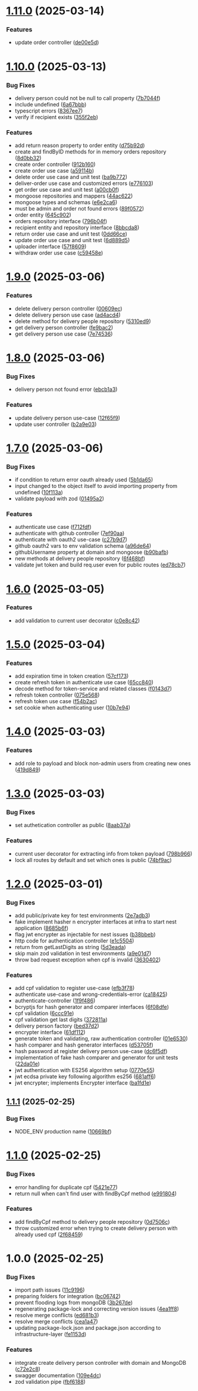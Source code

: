 # [1.11.0](https://github.com/arakakimath/order-logistics-api/compare/v1.10.0...v1.11.0) (2025-03-14)


### Features

* update order controller ([de00e5d](https://github.com/arakakimath/order-logistics-api/commit/de00e5da5e26ed364b64ae894920982bbcbfe02c))

# [1.10.0](https://github.com/arakakimath/order-logistics-api/compare/v1.9.0...v1.10.0) (2025-03-13)


### Bug Fixes

* delivery person could not be null to call property ([7b7044f](https://github.com/arakakimath/order-logistics-api/commit/7b7044f928b4ab7b77c660db842a9ed3d09160e8))
* include undefined ([6a67bbb](https://github.com/arakakimath/order-logistics-api/commit/6a67bbb86e94e88557f25317861dea2d600e7893))
* typescript errors ([8367ee7](https://github.com/arakakimath/order-logistics-api/commit/8367ee71dee30bd7f750a19dad35cf309e58c5ef))
* verify if recipient exists ([355f2eb](https://github.com/arakakimath/order-logistics-api/commit/355f2eb6f9260c0650ecaec84526580333b028f1))


### Features

* add return reason property to order entity ([d75b92d](https://github.com/arakakimath/order-logistics-api/commit/d75b92d9a0ee5f59b7428e74ae809f68418661a3))
* create and findByID methods for in memory orders repository ([8d0bb32](https://github.com/arakakimath/order-logistics-api/commit/8d0bb32b35b61b48a95fcb7f9c4ee2fd1d620967))
* create order controller ([912b160](https://github.com/arakakimath/order-logistics-api/commit/912b160ca0d2dc60b10dc2d42a977f0590b353a7))
* create order use case ([a59114b](https://github.com/arakakimath/order-logistics-api/commit/a59114be95714ccb451bfee736f642f790030c7c))
* delete order use case and unit test ([ba9b772](https://github.com/arakakimath/order-logistics-api/commit/ba9b7726e1b64d3420f9e67a86260c97da4a44b2))
* deliver-order use case and customized errors ([e776103](https://github.com/arakakimath/order-logistics-api/commit/e776103b84add9f5594bce98e33e81c0a4bbee72))
* get order use case and unit test ([a00cb0f](https://github.com/arakakimath/order-logistics-api/commit/a00cb0f59c8d421c72d6a1c99334d97f04f1bc71))
* mongoose repositories and mappers ([44ac622](https://github.com/arakakimath/order-logistics-api/commit/44ac622409bac765c2ca754f2c1d2ae0ebaca5a6))
* mongoose types and schemas ([e6e2ca6](https://github.com/arakakimath/order-logistics-api/commit/e6e2ca6d01e5b700af74809847c266010e5d472f))
* must be admin and order not found errors ([89f0572](https://github.com/arakakimath/order-logistics-api/commit/89f057290925fe0f5b0e8798107dd33ce7977677))
* order entity ([645c902](https://github.com/arakakimath/order-logistics-api/commit/645c902c5aed5290b18604ffdbaae90963ba7c62))
* orders repository interface ([796b04f](https://github.com/arakakimath/order-logistics-api/commit/796b04f64b6931d82c404fb0176ed652c898324b))
* recipient entity and repository interface ([8bbcda8](https://github.com/arakakimath/order-logistics-api/commit/8bbcda84ceb9a5173d563fd9cfa77699a7132076))
* return order use case and unit test ([0dd66ce](https://github.com/arakakimath/order-logistics-api/commit/0dd66cec2d8b302c890b402a0c827eb26cd1162d))
* update order use case and unit test ([6d889d5](https://github.com/arakakimath/order-logistics-api/commit/6d889d5a598d36dd35c4d4228b57b9e5b6dbd3fd))
* uploader interface ([57f8609](https://github.com/arakakimath/order-logistics-api/commit/57f86092ad58bf24b8ea35196065729af514a092))
* withdraw order use case ([c59458e](https://github.com/arakakimath/order-logistics-api/commit/c59458ec7d7b8b638eb656e71b2d50b5a5fa6d64))

# [1.9.0](https://github.com/arakakimath/order-logistics-api/compare/v1.8.0...v1.9.0) (2025-03-06)


### Features

* delete delivery person controller ([00609ec](https://github.com/arakakimath/order-logistics-api/commit/00609ec44d8f4b04473009577e0847afa6b180fa))
* delete delivery person use case ([ad4acd4](https://github.com/arakakimath/order-logistics-api/commit/ad4acd4be11587bf2b69ebd311967c16c297319e))
* delete method for delivery people repository ([5310ed9](https://github.com/arakakimath/order-logistics-api/commit/5310ed92ed899361efd02b71ab9364ff2dedc96e))
* get delivery person controller ([fe9bac2](https://github.com/arakakimath/order-logistics-api/commit/fe9bac23acca3aea78f56f98686220b04dc206d9))
* get delivery person use case ([7e74536](https://github.com/arakakimath/order-logistics-api/commit/7e74536f4aa3f9f9d95bd917a747c9c73d161678))

# [1.8.0](https://github.com/arakakimath/order-logistics-api/compare/v1.7.0...v1.8.0) (2025-03-06)


### Bug Fixes

* delivery person not found error ([ebcb1a3](https://github.com/arakakimath/order-logistics-api/commit/ebcb1a3e086fdb0c8f2915442dfc05e2c3e2ccfa))


### Features

* update delivery person use-case ([12f65f9](https://github.com/arakakimath/order-logistics-api/commit/12f65f99e4becf71ac5c7c77bb3e3db9feb3349b))
* update user controller ([b2a9e03](https://github.com/arakakimath/order-logistics-api/commit/b2a9e034edf11a28d357e86ce1674d546cb2bca4))

# [1.7.0](https://github.com/arakakimath/order-logistics-api/compare/v1.6.0...v1.7.0) (2025-03-06)


### Bug Fixes

* if condition to return error oauth already used ([5b1da65](https://github.com/arakakimath/order-logistics-api/commit/5b1da651f16ec67bc39bf600848c2917ce93885f))
* input changed to the object itself to avoid importing property from undefined ([10f113a](https://github.com/arakakimath/order-logistics-api/commit/10f113a6f73bbd49697b49473d7df37763a2afdd))
* validate payload with zod ([01495a2](https://github.com/arakakimath/order-logistics-api/commit/01495a2a3b0e588dd0e1356eb7b7670164c30d5a))


### Features

* authenticate use case ([f712fdf](https://github.com/arakakimath/order-logistics-api/commit/f712fdf51a1a30ff1e0dbe98a5d580b8f990d746))
* authenticate with github controller ([7ef90aa](https://github.com/arakakimath/order-logistics-api/commit/7ef90aa0d684c27de22bb417a9a91d994644b2a5))
* authenticate with oauth2 use-case ([c27b9d7](https://github.com/arakakimath/order-logistics-api/commit/c27b9d78922bb97c67eb2775b657492c99a22083))
* github oauth2 vars to env validation schema ([a96de64](https://github.com/arakakimath/order-logistics-api/commit/a96de646cc4e552b8f539ea1472c788784d5ada3))
* githubUsername property at domain and mongoose ([b90bafb](https://github.com/arakakimath/order-logistics-api/commit/b90bafb4e1d5312842cfe28d1253c1343071a1c0))
* new methods at delivery people repository ([6f468bf](https://github.com/arakakimath/order-logistics-api/commit/6f468bf697e3eef413eb629e6c7aae8a257d03e3))
* validate jwt token and build req.user even for public routes ([ed78cb7](https://github.com/arakakimath/order-logistics-api/commit/ed78cb7e0d0e2fbd99ca4f6891334398a7a157da))

# [1.6.0](https://github.com/arakakimath/order-logistics-api/compare/v1.5.0...v1.6.0) (2025-03-05)


### Features

* add validation to current user decorator ([c0e8c42](https://github.com/arakakimath/order-logistics-api/commit/c0e8c429c012eb12b50f1236697bc2bfb8f39013))

# [1.5.0](https://github.com/arakakimath/order-logistics-api/compare/v1.4.0...v1.5.0) (2025-03-04)


### Features

* add expiration time in token creation ([57cf173](https://github.com/arakakimath/order-logistics-api/commit/57cf1739c94e0cbe25f767b1b465f0270e996cde))
* create refresh token in authenticate use case ([65cc840](https://github.com/arakakimath/order-logistics-api/commit/65cc840c7830e141f03d278cddb053dc4c6b656d))
* decode method for token-service and related classes ([f0143d7](https://github.com/arakakimath/order-logistics-api/commit/f0143d7ade925b6e9492fb650740a33096753b72))
* refresh token controller ([075e568](https://github.com/arakakimath/order-logistics-api/commit/075e568fc795a35ca9b61e01f9dc57b784115281))
* refresh token use case ([f54b2ac](https://github.com/arakakimath/order-logistics-api/commit/f54b2aca57b2a70e79dd89ef5076488b2ea6c4d1))
* set cookie when authenticating user ([10b7e94](https://github.com/arakakimath/order-logistics-api/commit/10b7e94951ee040e4489b98493f622fbd254a4c8))

# [1.4.0](https://github.com/arakakimath/order-logistics-api/compare/v1.3.0...v1.4.0) (2025-03-03)


### Features

* add role to payload and block non-admin users from creating new ones ([419d849](https://github.com/arakakimath/order-logistics-api/commit/419d8499022084526d4e110628ed4900f6ccb329))

# [1.3.0](https://github.com/arakakimath/order-logistics-api/compare/v1.2.0...v1.3.0) (2025-03-03)


### Bug Fixes

* set authetication controller as public ([8aab37a](https://github.com/arakakimath/order-logistics-api/commit/8aab37a89a5337ed3430f2a8591a1c2d696f9464))


### Features

* current user decorator for extracting info from token payload ([798b966](https://github.com/arakakimath/order-logistics-api/commit/798b9667f9f5b64ce58b7edeeb2fcaa12ea12db9))
* lock all routes by default and set which ones is public ([74bf9ac](https://github.com/arakakimath/order-logistics-api/commit/74bf9ac7d7e4f248f054e58dd5192ce2297131bf))

# [1.2.0](https://github.com/arakakimath/order-logistics-api/compare/v1.1.1...v1.2.0) (2025-03-01)


### Bug Fixes

* add public/private key for test environments ([2e7adb3](https://github.com/arakakimath/order-logistics-api/commit/2e7adb37acb277a3a69ff1c39e1ebd5ef6c95478))
* fake implement hasher n encrypter interfaces at infra to start nest application ([8685b6f](https://github.com/arakakimath/order-logistics-api/commit/8685b6fb3afbbdd5b42f944cea3e503f99bf4d70))
* flag jwt encrypter as injectable for nest issues ([b38bbeb](https://github.com/arakakimath/order-logistics-api/commit/b38bbeb7f5c494d29fb411b04b63ed16481f567a))
* http code for authentication controller ([e1c5504](https://github.com/arakakimath/order-logistics-api/commit/e1c5504424d21eb61dd50c9ff50c162f01d1554d))
* return from getLastDigits as string ([5d3eada](https://github.com/arakakimath/order-logistics-api/commit/5d3eada8f2f9eb2d2b97c4a0fee60edccb8ff670))
* skip main zod validation in test environments ([a9e01d7](https://github.com/arakakimath/order-logistics-api/commit/a9e01d7a972d83484bb7d3fbed392ada0faa1f70))
* throw bad request exception when cpf is invalid ([3630402](https://github.com/arakakimath/order-logistics-api/commit/3630402d21844d700a4ca78a387c98ad0ee6fd87))


### Features

* add cpf validation to register use-case ([efb3f78](https://github.com/arakakimath/order-logistics-api/commit/efb3f784e9d135d72c9795b099cd1ac2f176fed0))
* authenticate use-case and wrong-credentials-error ([ca18425](https://github.com/arakakimath/order-logistics-api/commit/ca18425d5f2fa6b56d48d6c22a9800acc35ba6d4))
* authenticate-controller ([1f9f486](https://github.com/arakakimath/order-logistics-api/commit/1f9f486cb0b2eb09d301cef0bb987e60ca7cce10))
* bcryptjs for hash generator and comparer interfaces ([6f08dfe](https://github.com/arakakimath/order-logistics-api/commit/6f08dfeed2010fb0292d7b25f256ee764aea0503))
* cpf validation ([6ccc91e](https://github.com/arakakimath/order-logistics-api/commit/6ccc91eaac95614beb1c20fef8b450d5f4431eca))
* cpf validation get last digits ([372811a](https://github.com/arakakimath/order-logistics-api/commit/372811a4850120706d536eb2de5aac2d07d59b7d))
* delivery person factory ([bed37d2](https://github.com/arakakimath/order-logistics-api/commit/bed37d23c5e95749705576452eecce31cce4f3ab))
* encrypter interface ([61df112](https://github.com/arakakimath/order-logistics-api/commit/61df112313ceb303c6cc6bd45d51456ca3f5a359))
* generate token and validating, raw authentication controller ([01e6530](https://github.com/arakakimath/order-logistics-api/commit/01e65304d85e9e140f497d35919025150469bc29))
* hash comparer and hash generator interfaces ([d53705f](https://github.com/arakakimath/order-logistics-api/commit/d53705fcae274d6706298d817d5ac745db0f64b9))
* hash password at register delivery person use-case ([dc6f5df](https://github.com/arakakimath/order-logistics-api/commit/dc6f5dfcef38d619185700b7234e3f306e3eaa99))
* implementation of fake hash comparer and generator for unit tests ([22da01e](https://github.com/arakakimath/order-logistics-api/commit/22da01edae4daad1c2c4b386e77f952628b26323))
* jwt authentication with ES256 algorithm setup ([0770e55](https://github.com/arakakimath/order-logistics-api/commit/0770e55df5d322c36dbb592ca95ce951629b8b2c))
* jwt ecdsa private key following algorithm es256 ([681aff6](https://github.com/arakakimath/order-logistics-api/commit/681aff6a991aa87ad710e1e929fbee8c563931a4))
* jwt encrypter; implements Encrypter interface ([ba1fd1e](https://github.com/arakakimath/order-logistics-api/commit/ba1fd1ead4cf57fc6363b8289ab1903cd2606c13))

## [1.1.1](https://github.com/arakakimath/order-logistics-api/compare/v1.1.0...v1.1.1) (2025-02-25)


### Bug Fixes

* NODE_ENV production name ([10669bf](https://github.com/arakakimath/order-logistics-api/commit/10669bf3f23162ea168749cce2e4b5933f1083b6))

# [1.1.0](https://github.com/arakakimath/order-logistics-api/compare/v1.0.0...v1.1.0) (2025-02-25)


### Bug Fixes

* error handling for duplicate cpf ([5421e77](https://github.com/arakakimath/order-logistics-api/commit/5421e7704297f90b1d6ebc5ad2c1c59d483dcd0a))
* return null when can't find user with findByCpf method ([e991804](https://github.com/arakakimath/order-logistics-api/commit/e9918041d5f495e5bc6b47daaf532e5ee4eaef54))


### Features

* add findByCpf method to delivery people repository ([0d7506c](https://github.com/arakakimath/order-logistics-api/commit/0d7506c2fb159e4eb6df0e919c13e6ce45eaadbb))
* throw customized error when trying to create delivery person with already used cpf ([2f68459](https://github.com/arakakimath/order-logistics-api/commit/2f6845905842f7aae734fef2c0b4a8a9d4efbafc))

# 1.0.0 (2025-02-25)


### Bug Fixes

* import path issues ([11c9196](https://github.com/arakakimath/order-logistics-api/commit/11c91960908733cee03c90fb579667de17a6a03a))
* preparing folders for integration ([bc06742](https://github.com/arakakimath/order-logistics-api/commit/bc067428d849caf54ceef01e8c143cc374622f60))
* prevent flooding logs from mongoDB ([3b267de](https://github.com/arakakimath/order-logistics-api/commit/3b267dee52390052ee884259a868203b6e4b041e))
* regenerating package-lock and correcting version issues ([4ea1ff8](https://github.com/arakakimath/order-logistics-api/commit/4ea1ff8f8bd15acea6d740554478e9a04d1c2aa2))
* resolve merge conflicts ([ed681b3](https://github.com/arakakimath/order-logistics-api/commit/ed681b3d82c147c315cd3fc117c6f0e0b49dae71))
* resolve merge conflicts ([cea1a47](https://github.com/arakakimath/order-logistics-api/commit/cea1a4731deee23c30724900672c8f4bfa4575c8))
* updating package-lock.json and package.json according to infrastructure-layer ([fe1153d](https://github.com/arakakimath/order-logistics-api/commit/fe1153d26aeb2e3feb67031e50162bc7a8cfb8e3))


### Features

* integrate create delivery person controller with domain and MongoDB ([c72e2c8](https://github.com/arakakimath/order-logistics-api/commit/c72e2c8df46b42538b2ea95b6a828da9a74eebe6))
* swagger documentation ([109e4dc](https://github.com/arakakimath/order-logistics-api/commit/109e4dc69499ab6a14d2fbf89aecce9e3688149e))
* zod validation pipe ([fbf6188](https://github.com/arakakimath/order-logistics-api/commit/fbf618829fa8d9ef069e3e17369e63e4601c5c17))
